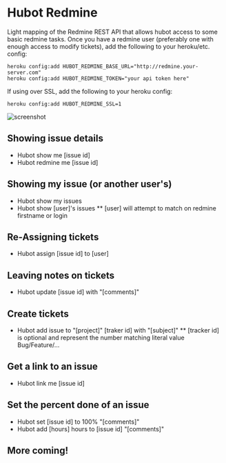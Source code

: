 # Hubot Redmine

Light mapping of the Redmine REST API that allows hubot access to some basic redmine tasks. Once you have a redmine
user (preferably one with enough access to modify tickets), add the following to your heroku/etc. config:

    heroku config:add HUBOT_REDMINE_BASE_URL="http://redmine.your-server.com"
    heroku config:add HUBOT_REDMINE_TOKEN="your api token here"

If using over SSL, add the following to your heroku config:

    heroku config:add HUBOT_REDMINE_SSL=1

![screenshot](https://github.com/robhurring/hubot-redmine/blob/master/ss.png?raw=true)

## Showing issue details

* Hubot show me [issue id]
* Hubot redmine me [issue id]

## Showing my issue (or another user's)

* Hubot show my issues
* Hubot show [user]'s issues
** [user] will attempt to match on redmine firstname or login

## Re-Assigning tickets

* Hubot assign [issue id] to [user]

## Leaving notes on tickets

* Hubot update [issue id] with "[comments]"

## Create tickets

* Hubot add issue to "[project]" [traker id] with "[subject]"
** [tracker id] is optional and represent the number matching literal value Bug/Feature/...

## Get a link to an issue

* Hubot link me [issue id]

## Set the percent done of an issue

* Hubot set [issue id] to 100% "[comments]"
* Hubot add [hours] hours to [issue id] "[comments]"

## More coming!